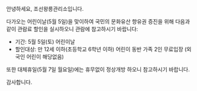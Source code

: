 안녕하세요, 조선왕릉관리소입니다.

다가오는 어린이날(5월 5일)을 맞이하여 국민의 문화유산 향유권 증진을 위해 다음과 같이 관람료 할인을 실시하오니 관람에 참고하시기 바랍니다:

- 기간: 5월 5일(토) 어린이날
- 할인대상: 만 12세 이하(초등학교 6학년 이하) 어린이 동반 가족 2인 무료입장 (외국인 어린이 해당없음)

또한 대체휴일(5월 7일 월요일)에는 휴무없이 정상개방 하오니 참고하시기 바랍니다.

감사합니다.